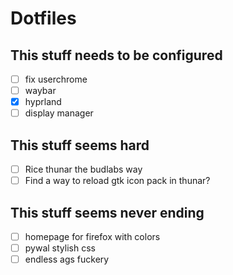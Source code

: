 # Dotfiles

## This stuff needs to be configured
- [ ] fix userchrome
- [ ] waybar
- [x] hyprland
- [ ] display manager

## This stuff seems hard
- [ ] Rice thunar the budlabs way
- [ ] Find a way to reload gtk icon pack in thunar?

## This stuff seems never ending
- [ ] homepage for firefox with colors
- [ ] pywal stylish css
- [ ] endless ags fuckery
